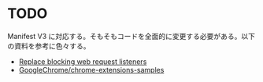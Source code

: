 # TODO

Manifest V3 に対応する。そもそもコードを全面的に変更する必要がある。以下の資料を参考に色々する。

- [Replace blocking web request listeners](https://developer.chrome.com/docs/extensions/develop/migrate/blocking-web-requests)
- [GoogleChrome/chrome-extensions-samples](https://github.com/GoogleChrome/chrome-extensions-samples/tree/main/api-samples/declarativeNetRequest/url-blocker)
